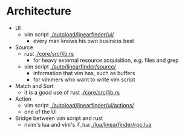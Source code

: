 # Architecture
* UI
  - vim script [./autoload/linearfinder/ui/](./autoload/linearfinder/ui/)
    * every man knows his own business best
* Source
  - rust [./core/src/lib.rs](./core/src/lib.rs)
    * for heavy external resource acquisition, e.g. files and grep
  - vim script [./auto/linearfinder/source/](./auto/linearfinder/source/)
    * information that vim has, such as buffers
    * for vimmers who want to write vim script
* Match and Sort
  - it is a good use of rust [./core/src/lib.rs](./core/src/lib.rs)
* Action
  - vim script [./autoload/linearfinder/ui/actions/](./autoload/linearfinder/ui/actions/)
  - one of the UI
* Bridge between vim script and rust
  - nvim's lua and vim's if_lua [./lua/linearfinder/rpc.lua](./lua/linearfinder/rpc.lua)
